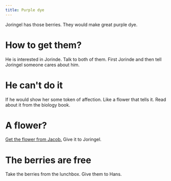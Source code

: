 ```yaml
---
title: Purple dye
---
```


Joringel has those berries. They would make great purple dye.

# How to get them?
He is interested in Jorinde. Talk to both of them. First Jorinde and then tell Joringel someone cares about him.

# He can't do it
If he would show her some token of affection. Like a flower that tells it. Read about it from the biology book.

# A flower?
[Get the flower from Jacob.](065-jacob.md) Give it to Joringel.

# The berries are free
Take the berries from the lunchbox. Give them to Hans.
